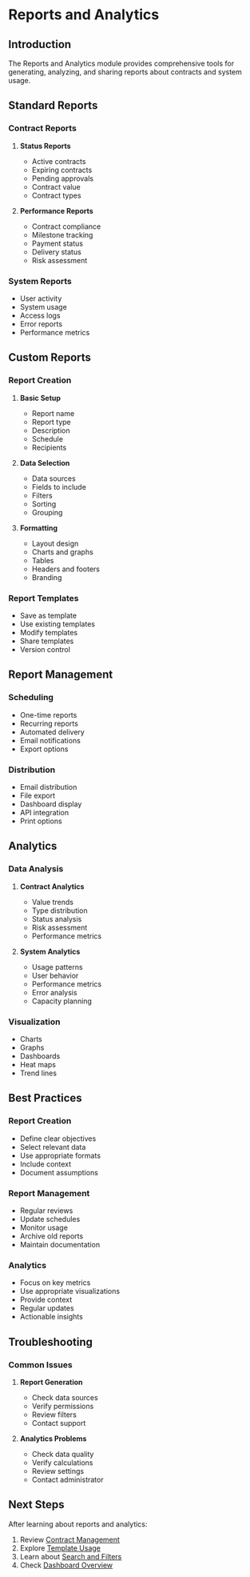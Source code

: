 # Reports and Analytics

## Introduction

The Reports and Analytics module provides comprehensive tools for generating, analyzing, and sharing reports about contracts and system usage.

## Standard Reports

### Contract Reports
1. **Status Reports**
   - Active contracts
   - Expiring contracts
   - Pending approvals
   - Contract value
   - Contract types

2. **Performance Reports**
   - Contract compliance
   - Milestone tracking
   - Payment status
   - Delivery status
   - Risk assessment

### System Reports
- User activity
- System usage
- Access logs
- Error reports
- Performance metrics

## Custom Reports

### Report Creation
1. **Basic Setup**
   - Report name
   - Report type
   - Description
   - Schedule
   - Recipients

2. **Data Selection**
   - Data sources
   - Fields to include
   - Filters
   - Sorting
   - Grouping

3. **Formatting**
   - Layout design
   - Charts and graphs
   - Tables
   - Headers and footers
   - Branding

### Report Templates
- Save as template
- Use existing templates
- Modify templates
- Share templates
- Version control

## Report Management

### Scheduling
- One-time reports
- Recurring reports
- Automated delivery
- Email notifications
- Export options

### Distribution
- Email distribution
- File export
- Dashboard display
- API integration
- Print options

## Analytics

### Data Analysis
1. **Contract Analytics**
   - Value trends
   - Type distribution
   - Status analysis
   - Risk assessment
   - Performance metrics

2. **System Analytics**
   - Usage patterns
   - User behavior
   - Performance metrics
   - Error analysis
   - Capacity planning

### Visualization
- Charts
- Graphs
- Dashboards
- Heat maps
- Trend lines

## Best Practices

### Report Creation
- Define clear objectives
- Select relevant data
- Use appropriate formats
- Include context
- Document assumptions

### Report Management
- Regular reviews
- Update schedules
- Monitor usage
- Archive old reports
- Maintain documentation

### Analytics
- Focus on key metrics
- Use appropriate visualizations
- Provide context
- Regular updates
- Actionable insights

## Troubleshooting

### Common Issues
1. **Report Generation**
   - Check data sources
   - Verify permissions
   - Review filters
   - Contact support

2. **Analytics Problems**
   - Check data quality
   - Verify calculations
   - Review settings
   - Contact administrator

## Next Steps

After learning about reports and analytics:
1. Review [Contract Management](contracts.md)
2. Explore [Template Usage](templates.md)
3. Learn about [Search and Filters](search.md)
4. Check [Dashboard Overview](dashboard.md) 